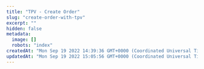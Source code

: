 ```yaml
---
title: "TPV - Create Order"
slug: "create-order-with-tpv"
excerpt: ""
hidden: false
metadata: 
  image: []
  robots: "index"
createdAt: "Mon Sep 19 2022 14:39:36 GMT+0000 (Coordinated Universal Time)"
updatedAt: "Mon Sep 19 2022 15:05:56 GMT+0000 (Coordinated Universal Time)"
---
```

